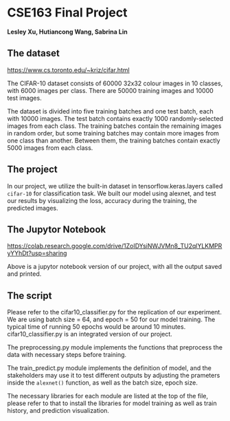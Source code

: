 # CSE163 Final Project
**Lesley Xu, Hutiancong Wang, Sabrina Lin**

## The dataset
https://www.cs.toronto.edu/~kriz/cifar.html

The CIFAR-10 dataset consists of 60000 32x32 colour images in 10 classes, with 6000 images per class. There are 50000 training images and 10000 test images.

The dataset is divided into five training batches and one test batch, each with 10000 images. The test batch contains exactly 1000 randomly-selected images from each class. The training batches contain the remaining images in random order, but some training batches may contain more images from one class than another. Between them, the training batches contain exactly 5000 images from each class.

## The project
In our project, we utilize the built-in dataset in tensorflow.keras.layers called `cifar-10` for classification task. We built our model using alexnet, and test our results by visualizing the loss, accuracy during the training, the predicted images. 

## The Jupytor Notebook
https://colab.research.google.com/drive/1ZoIDYsiNWJVMn8_TU2qlYLKMPRyYYhDt?usp=sharing

Above is a jupytor notebook version of our project, with all the output saved and printed. 


## The script
Please refer to the cifar10_classifier.py for the replication of our experiment. We are using batch size = 64, and epoch = 50 for our model training. The typical time of running 50 epochs would be around 10 minutes. cifar10_classifier.py is an integrated version of our project. 

The preprocessing.py module implements the functions that preprocess the data with necessary steps before training. 

The train_predict.py module implements the definition of model, and the stakeholders may use it to test different outputs by adjusting the prameters inside the `alexnet()` function, as well as the batch size, epoch size. 

The necessary libraries for each module are listed at the top of the file, please refer to that to install the libraries for model training as well as train history, and prediction visualization. 
